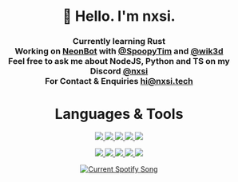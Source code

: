 <h1 align="center" class="title">
    👋 Hello. I'm nxsi.
</h1>
<h3 align="center">  
    Currently learning <b>Rust</b><br>
    Working on <a href="https://neonbot.xyz/">NeonBot</a> with <a href="https://github.com/spoopytim">@SpoopyTim</a> and <a href="https://github.com/wik3d">@wik3d</a><br>
    Feel free to ask me about NodeJS, Python and TS on my Discord <a href="https://discordapp.com/users/852851914005544960">@nxsi</a><br>
    For Contact & Enquiries <a href="mailto:hi@nxsi.tech?subject=👋">hi@nxsi.tech</a>
</h3>
<h1 align="center">
    Languages & Tools
</h1>
<p align="center">
  <a href="https://www.mongodb.com/">
    <img src="https://img.shields.io/badge/MongoDB-4EA94B?style=for-the-badge&logo=mongodb&logoColor=e5e8cd&color=161b22" />
  </a>
  <a href="https://www.mysql.com/">
    <img src="https://img.shields.io/badge/MySQL-00000F?style=for-the-badge&logo=mysql&logoColor=e5e8cd&color=161b22" />
  </a>
  <a href="https://www.javascript.com/">
    <img src="https://img.shields.io/badge/JavaScript-F7DF1E?style=for-the-badge&logo=JavaScript&logoColor=e5e8cd&color=161b22" />
  </a>
  <a href="https://nodejs.org/en">
    <img src="https://img.shields.io/badge/Node.js-43853D?style=for-the-badge&logo=node.js&logoColor=e5e8cd&color=161b22" />
  </a>
  <a href="https://www.typescriptlang.org/">
    <img src="https://img.shields.io/badge/TypeScript-007ACC?style=for-the-badge&logo=typescript&logoColor=e5e8cd&color=161b22" />
  </a>
</p>

<p align="center">
  <a href="https://www.python.org/">
    <img src="https://img.shields.io/badge/Python-14354C?style=for-the-badge&logo=python&logoColor=e5e8cd&color=161b22" />
  </a>
  <a href="https://www.npmjs.com/">
    <img src="https://img.shields.io/badge/npm-CB3837?style=for-the-badge&logo=npm&logoColor=e5e8cd&color=161b22" />
  </a>
  <a href="https://open.spotify.com/user/31valee2hqbku52zwjzqbqnfuq2q?si=aaddc9fdc4074cfc" >
    <img src="https://img.shields.io/badge/Spotify-1ED760?&style=for-the-badge&logo=spotify&logoColor=e5e8cd&color=161b22" />
  </a>
  <a href="https://www.last.fm/user/nxsii">
    <img src="https://img.shields.io/badge/last.fm-D51007?style=for-the-badge&logo=last.fm&logoColor=e5e8cd&color=161b22" />
  </a>
  <a href="https://code.visualstudio.com/">
    <img src="https://img.shields.io/badge/Visual_Studio_Code-0078D4?style=for-the-badge&logo=visual%20studio%20code&logoColor=e5e8cd&color=161b22" />
  </a>
</p>

<!--
<p align="center">
  <a href="https://readme-stats-eta-steel.vercel.app/api/top-langs/?username=n-xsi&layout=compact&bg_color=161b22&text_color=ffffff&title_color=e5e8cd">
    <img height=160 src="https://readme-stats-eta-steel.vercel.app/api/top-langs/?username=n-xsi&layout=compact&bg_color=161b22&border_color=161b22&text_color=ffffff&title_color=e5e8cd&border_radius=0" />
  </a>
  <a href="https://readme-stats-eta-steel.vercel.app/api?username=n-xsi&layout=compact&bg_color=161b22&text_color=ffffff&title_color=e5e8cd&rank_icon=github">
    <img height=160 src="https://readme-stats-eta-steel.vercel.app/api?username=n-xsi&layout=compact&bg_color=161b22&border_color=161b22&text_color=ffffff&title_color=e5e8cd&rank_icon=github&border_radius=0&hide=stars" />
  </a>
</p>
-->

<P align="center">
    <a href="https://github.com/tthn0/Spotify-Readme">
        <img src="https://spotify-readme-snowy-eight.vercel.app/api?theme=dark" alt="Current Spotify Song">
    </a>
</P>

